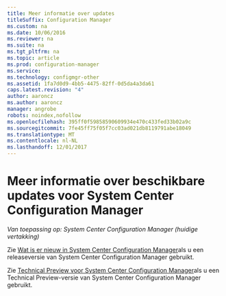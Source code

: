```yaml
---
title: Meer informatie over updates
titleSuffix: Configuration Manager
ms.custom: na
ms.date: 10/06/2016
ms.reviewer: na
ms.suite: na
ms.tgt_pltfrm: na
ms.topic: article
ms.prod: configuration-manager
ms.service: 
ms.technology: configmgr-other
ms.assetid: 1fa7d0d9-4bb5-4475-82ff-0d5da4a3da61
caps.latest.revision: "4"
author: aaroncz
ms.author: aaroncz
manager: angrobe
robots: noindex,nofollow
ms.openlocfilehash: 395ff0f59858590609934e470c433fed33b02a9c
ms.sourcegitcommit: 7fe45ff75f05f7cc03ad021db8119791abe18049
ms.translationtype: MT
ms.contentlocale: nl-NL
ms.lasthandoff: 12/01/2017
---
```

# <a name="learn-more-about-available-updates-for-system-center-configuration-manager"></a>Meer informatie over beschikbare updates voor System Center Configuration Manager

*Van toepassing op: System Center Configuration Manager (huidige vertakking)*

Zie [Wat is er nieuw in System Center Configuration Manager](http://technet.microsoft.com/library/mt622084.aspx)als u een releaseversie van System Center Configuration Manager gebruikt.  

 Zie [Technical Preview voor System Center Configuration Manager](http://technet.microsoft.com/library/mt595861.aspx)als u een Technical Preview-versie van System Center Configuration Manager gebruikt.
